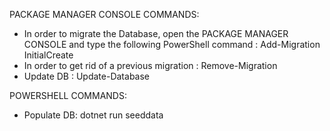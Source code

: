 PACKAGE MANAGER CONSOLE COMMANDS:

- In order to migrate the Database, open the PACKAGE MANAGER CONSOLE and type the following PowerShell command : Add-Migration InitialCreate
- In order to get rid of a previous migration : Remove-Migration
- Update DB : Update-Database

POWERSHELL COMMANDS:

- Populate DB: dotnet run seeddata
